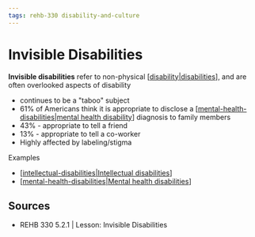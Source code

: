```yaml
---
tags: rehb-330 disability-and-culture
---
```


# Invisible Disabilities

**Invisible disabilities** refer to non-physical [[disability|disabilities]], and are often overlooked aspects of disability

- continues to be a "taboo" subject
- 61% of Americans think it is appropriate to disclose a [[mental-health-disabilities|mental health disability]] diagnosis to family members
- 43% - appropriate to tell a friend
- 13% - appropriate to tell a co-worker
- Highly affected by labeling/stigma

Examples

- [[intellectual-disabilities|Intellectual disabilities]]
- [[mental-health-disabilities|Mental health disabilities]]

## Sources

- REHB 330 5.2.1 | Lesson: Invisible Disabilities

[//begin]: # "Autogenerated link references for markdown compatibility"
[disability|disabilities]: disability "Disability"
[mental-health-disabilities|mental health disability]: mental-health-disabilities "Mental health disabilities"
[intellectual-disabilities|Intellectual disabilities]: intellectual-disabilities "Intellectual Disabilities"
[mental-health-disabilities|Mental health disabilities]: mental-health-disabilities "Mental health disabilities"
[//end]: # "Autogenerated link references"
